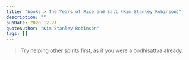 ```yaml
---
title: "books > The Years of Rice and Salt (Kim Stanley Robinson)"
description: ""
pubDate: 2020-12-21
quoteAuthor: "Kim Stanley Robinson"
tags: []
---
```


> Try helping other spirits first, as if you were a bodhisattva already.
